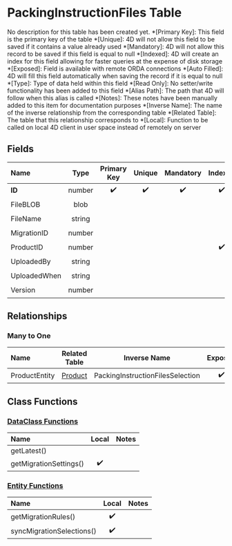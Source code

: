 ﻿# PackingInstructionFiles Table
No description for this table has been created yet.
*[Primary Key]: This field is the primary key of the table
*[Unique]: 4D will not allow this field to be saved if it contains a value already used
*[Mandatory]: 4D will not allow this record to be saved if this field is equal to null
*[Indexed]: 4D will create an index for this field allowing for faster queries at the expense of disk storage
*[Exposed]: Field is available with remote ORDA connections
*[Auto Filled]: 4D will fill this field automatically when saving the record if it is equal to null
*[Type]: Type of data held within this field
*[Read Only]: No setter/write functionality has been added to this field
*[Alias Path]: The path that 4D will follow when this alias is called
*[Notes]: These notes have been manually added to this item for documentation purposes
*[Inverse Name]: The name of the inverse relationship from the corresponding table
*[Related Table]: The table that this relationship corresponds to
*[Local]: Function to be called on local 4D client in user space instead of remotely on server
## Fields

|Name|Type|Primary Key|Unique|Mandatory|Indexed|Exposed|Auto Filled|Notes|
|:---|:---:|:---:|:---:|:---:|:---:|:---:|:---:|:---:|
|**ID**|number|✔️|✔️|✔️|✔️|✔️|✔️||
|FileBLOB|blob|||||✔️|||
|FileName|string|||||✔️|||
|MigrationID|number|||||✔️|||
|ProductID|number||||✔️|✔️|||
|UploadedBy|string|||||✔️|||
|UploadedWhen|string|||||✔️|||
|Version|number|||||✔️|||
## Relationships
### Many to One

|Name|Related Table|Inverse Name|Exposed|Notes|
|:---|:---:|:---:|:---:|:---:|
|ProductEntity|[Product](Product.md)|PackingInstructionFilesSelection|✔️||
## Class Functions
### [DataClass Functions](https://github.com/synthotec/SynthoTec-4D/blob/main/Project/Sources/Classes/PackingInstructionFiles.4dm)

|Name|Local|Notes|
|:---|:---:|:---:|
|getLatest()|||
|getMigrationSettings()|✔️||
### [Entity Functions](https://github.com/synthotec/SynthoTec-4D/blob/main/Project/Sources/Classes/PackingInstructionFilesEntity.4dm)

|Name|Local|Notes|
|:---|:---:|:---:|
|getMigrationRules()|✔️||
|syncMigrationSelections()|✔️||